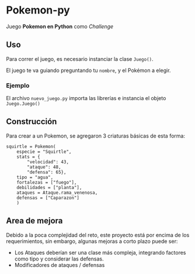 # Pokemon-py
Juego **Pokemon en Python** como *Challenge*

## Uso
Para correr el juego, es necesario instanciar la clase `Juego()`.

El juego te va guiando preguntando tu `nombre`, y el Pokémon a elegir.

### Ejemplo
El archivo `nuevo_juego.py` importa las librerías e instancia el objeto `Juego.Juego()` 


## Construcción
Para crear a un Pokemon, se agregaron 3 criaturas básicas de esta forma:
```
squirtle = Pokemon(
    especie = "Squirtle",
    stats = {
        "velocidad": 43,
        "ataque": 48,
        "defensa": 65},
    tipo = "agua",
    fortalezas = ["fuego"],
    debilidades = ["planta"],
    ataques = Ataque.rama_venenosa,
    defensas = ["Caparazon"]
    )
```

## Area de mejora
Debido a la poca complejidad del reto, este proyecto está por encima de los requerimientos, sin embargo, algunas mejoras a corto plazo puede ser:
- Los Ataques deberían ser una clase más compleja, integrando factores como tipo y considerar las defensas.
- Modificadores de ataques / defensas